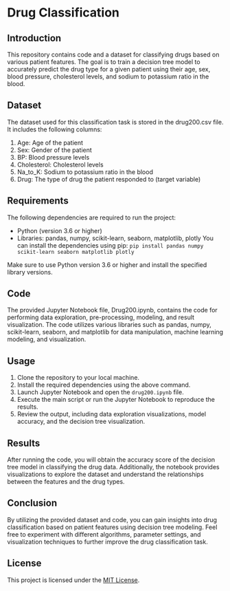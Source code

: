 # Drug Classification
## Introduction
This repository contains code and a dataset for classifying drugs based on various patient features. The goal is to train a decision tree model to accurately predict the drug type for a given patient using their age, sex, blood pressure, cholesterol levels, and sodium to potassium ratio in the blood.

## Dataset
The dataset used for this classification task is stored in the drug200.csv file. It includes the following columns:

1. Age: Age of the patient
2. Sex: Gender of the patient
3. BP: Blood pressure levels
4. Cholesterol: Cholesterol levels
5. Na_to_K: Sodium to potassium ratio in the blood
6. Drug: The type of drug the patient responded to (target variable)

## Requirements
The following dependencies are required to run the project:

- Python (version 3.6 or higher)
- Libraries: pandas, numpy, scikit-learn, seaborn, matplotlib, plotly
You can install the dependencies using pip:
``pip install pandas numpy scikit-learn seaborn matplotlib plotly``

Make sure to use Python version 3.6 or higher and install the specified library versions.


## Code
The provided Jupyter Notebook file, Drug200.ipynb, contains the code for performing data exploration, pre-processing, modeling, and result visualization. The code utilizes various libraries such as pandas, numpy, scikit-learn, seaborn, and matplotlib for data manipulation, machine learning modeling, and visualization.

## Usage
1. Clone the repository to your local machine.
2. Install the required dependencies using the above command.
3. Launch Jupyter Notebook and open the `drug200.ipynb` file.
4. Execute the main script or run the Jupyter Notebook to reproduce the results.
5. Review the output, including data exploration visualizations, model accuracy, and the decision tree visualization.

## Results
After running the code, you will obtain the accuracy score of the decision tree model in classifying the drug data. Additionally, the notebook provides visualizations to explore the dataset and understand the relationships between the features and the drug types.

## Conclusion
By utilizing the provided dataset and code, you can gain insights into drug classification based on patient features using decision tree modeling. Feel free to experiment with different algorithms, parameter settings, and visualization techniques to further improve the drug classification task.

## License
This project is licensed under the [MIT License](LICENSE).

